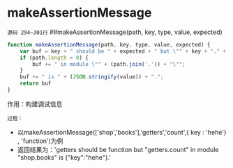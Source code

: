 # makeAssertionMessage
`源码 294~301行`
##makeAssertionMessage(path, key, type, value, expected) 
```js
function makeAssertionMessage(path, key, type, value, expected) {
    var buf = key + " should be " + expected + " but \"" + key + "." + type + "\"";
    if (path.length > 0) {
        buf += " in module \"" + (path.join('.')) + "\"";
    }
    buf += " is " + (JSON.stringify(value)) + ".";
    return buf
}
```
作用：构建调试信息

`过程：`

* 以makeAssertionMessage(['shop','books'],'getters','count',{ key : 'hehe'} , 'function')为例
* 返回结果为：'getters should be function but "getters.count" in module "shop.books" is {"key":"hehe"}.'

